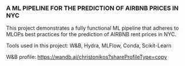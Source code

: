 ### A ML PIPELINE FOR THE PREDICTION OF AIRBNB PRICES IN NYC

This project demonstrates a fully functional ML pipeline that adheres to MLOPs best practices for the prediction of AIRBNB rent prices in NYC. 

Tools used in this project: W&B, Hydra, MLFlow, Conda, Scikit-Learn

W&B profile: https://wandb.ai/christonikos?shareProfileType=copy
